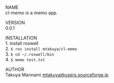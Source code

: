 NAME  
    cl-memo is a memo app.

VERSION  
    0.0.1
 
INSTALLATION  
    1. install roswell   
    2. `$ ros install mtakuya/cl-memo`  
    3. `$ cd ~/.roswell/bin`  
    4. `$ memo test.txt`
 
AUTHOR  
    Takuya Mannami <mtakuya@users.sourceforge.jp>
    
